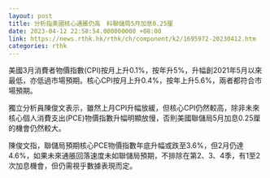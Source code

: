 ```yaml
---
layout: post
title: 分析指美國核心通脹仍高　料聯儲局5月加息0.25厘
date: 2023-04-12 22:58:54.000000000 +08:00
link: https://news.rthk.hk/rthk/ch/component/k2/1695972-20230412.htm
categories: rthk
---
```


美國3月消費者物價指數(CPI)按月上升0.1%，按年升5%，升幅創2021年5月以來最低，亦低過市場預期。核心CPI按月上升0.4%，按年上升5.6%，兩者都符合市場預期。

獨立分析員陳俊文表示，雖然上月CPI升幅放緩，但核心CPI仍然較高，除非未來核心個人消費支出(PCE)物價指數升幅明顯放慢，否則美國聯儲局5月加息0.25厘的機會仍然較大。

陳俊文指，聯儲局預期核心PCE物價指數年底升幅或跌至3.6%，但2月仍達4.6%，如果未來通脹回落速度未如聯儲局預期，不排除在第2、3、4季，有1至2次加息機會，但仍需視乎數據表現而定。
